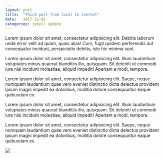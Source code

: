 ```yaml
---
layout: post
title:  "Third post from local to inernet"
date:   2017-12-01
categories: jekyll update
---
```

Lorem ipsum dolor sit amet, consectetur adipisicing elit. Debitis laborum unde error velit ad quam, quasi alias! Cum, fugit quidem perferendis aut consequatur incidunt, perspiciatis debitis, iste hic minima sunt.


Lorem ipsum dolor sit amet, consectetur adipisicing elit. Illum laudantium voluptates minus quaerat blanditiis illo, quisquam. Sit deleniti ut commodi iure nisi incidunt molestiae, aliquid impedit! Aperiam a modi, tempore.


Lorem ipsum dolor sit amet, consectetur adipisicing elit. Saepe, neque numquam laudantium quae vero eveniet distinctio dicta delectus provident ipsum magni impedit ea doloribus, mollitia dolore consequuntur eaque quibusdam ex.

Lorem ipsum dolor sit amet, consectetur adipisicing elit. Illum laudantium voluptates minus quaerat blanditiis illo, quisquam. Sit deleniti ut commodi iure nisi incidunt molestiae, aliquid impedit! Aperiam a modi, tempore.


Lorem ipsum dolor sit amet, consectetur adipisicing elit. Saepe, neque numquam laudantium quae vero eveniet distinctio dicta delectus provident ipsum magni impedit ea doloribus, mollitia dolore consequuntur eaque quibusdam ex.

![](http://www.reactiongifs.us/wp-content/uploads/2013/10/nuh_uh_conan_obrien.gif)